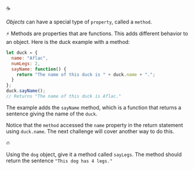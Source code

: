 :coffee:

_Objects_ can have a special type of `property`, called a `method`.

:zap: Methods are properties that are functions. This adds different behavior to an object. Here is the duck example with a method:

```js
let duck = {
  name: "Aflac",
  numLegs: 2,
  sayName: function() {
    return "The name of this duck is " + duck.name + ".";
  }
};
duck.sayName();
// Returns "The name of this duck is Aflac."
```

The example adds the `sayName` method, which is a function that returns a sentence giving the name of the `duck`.

Notice that the `method` accessed the `name` property in the return statement using `duck.name`. The next challenge will cover another way to do this.

:fire:

Using the `dog` object, give it a method called `sayLegs`. The method should return the sentence `"This dog has 4 legs."`
